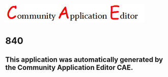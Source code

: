 ![CAE](https://github.com/patricia-cae/CAE-Deployment-Temp/blob/master/img/logo.png)  

840
===================


This application was automatically generated by the Community Application Editor CAE.  
---------------
